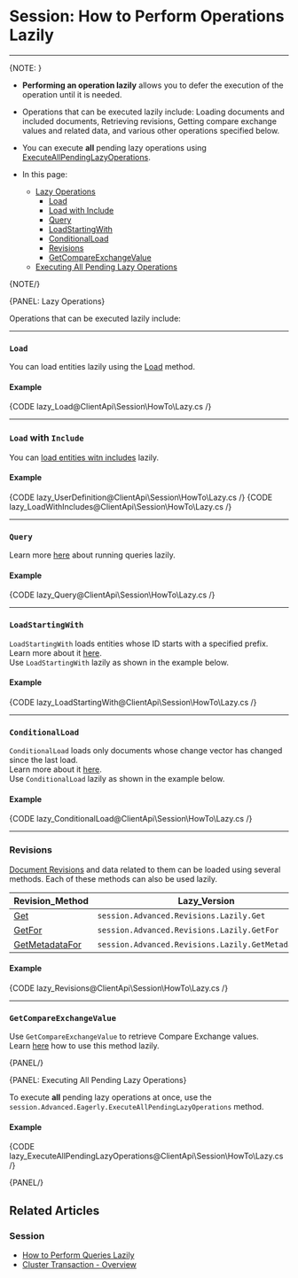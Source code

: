 # Session: How to Perform Operations Lazily

---

{NOTE: }

* **Performing an operation lazily** allows you to defer the execution of the operation 
  until it is needed.  

* Operations that can be executed lazily include: Loading documents and included documents, 
  Retrieving revisions, Getting compare exchange values and related data, and various 
  other operations specified below.  

* You can execute **all** pending lazy operations using 
  [ExecuteAllPendingLazyOperations](../../../client-api/session/how-to/perform-operations-lazily#executing-all-pending-lazy-operations).  

* In this page:  
   * [Lazy Operations](../../../client-api/session/how-to/perform-operations-lazily#lazy-operations)  
      * [Load](../../../client-api/session/how-to/perform-operations-lazily#section)  
      * [Load with Include](../../../client-api/session/how-to/perform-operations-lazily#with-)  
      * [Query](../../../client-api/session/how-to/perform-operations-lazily#section-1)  
      * [LoadStartingWith](../../../client-api/session/how-to/perform-operations-lazily#section-2)  
      * [ConditionalLoad](../../../client-api/session/how-to/perform-operations-lazily#section-3)  
      * [Revisions](../../../client-api/session/how-to/perform-operations-lazily#revisions)  
      * [GetCompareExchangeValue](../../../client-api/session/how-to/perform-operations-lazily#section-4)  
   * [Executing All Pending Lazy Operations](../../../client-api/session/how-to/perform-operations-lazily#executing-all-pending-lazy-operations)  

{NOTE/}

{PANEL: Lazy Operations}

Operations that can be executed lazily include:

---

### `Load`
You can load entities lazily using the [Load](../../../client-api/session/loading-entities#load) method.  

#### Example
{CODE lazy_Load@ClientApi\Session\HowTo\Lazy.cs /}

---

### `Load` with `Include`
You can [load entities witn includes](../../../client-api/session/loading-entities#load-with-includes) lazily.  

#### Example
{CODE lazy_UserDefinition@ClientApi\Session\HowTo\Lazy.cs /}
{CODE lazy_LoadWithIncludes@ClientApi\Session\HowTo\Lazy.cs /}

---

### `Query`

Learn more [here](../../../client-api/session/querying/how-to-perform-queries-lazily) 
about running queries lazily.  

#### Example
{CODE lazy_Query@ClientApi\Session\HowTo\Lazy.cs /}

---

### `LoadStartingWith`
`LoadStartingWith` loads entities whose ID starts with a specified prefix. 
Learn more about it [here](../../../client-api/session/loading-entities#loadstartingwith).  
Use `LoadStartingWith` lazily as shown in the example below.  

#### Example
{CODE lazy_LoadStartingWith@ClientApi\Session\HowTo\Lazy.cs /}

---

### `ConditionalLoad`
`ConditionalLoad` loads only documents whose change vector has changed since 
the last load.  
Learn more about it [here](../../../client-api/session/loading-entities#conditionalload).  
Use `ConditionalLoad` lazily as shown in the example below.  

#### Example
{CODE lazy_ConditionalLoad@ClientApi\Session\HowTo\Lazy.cs /}

---

### Revisions
[Document Revisions](../../../client-api/session/revisions/what-are-revisions) 
and data related to them can be loaded using several methods. Each of these methods 
can also be used lazily.  

| Revision_Method | Lazy_Version    |
| --------------- | --------------- |
| [Get](../../../client-api/session/revisions/loading#get) | `session.Advanced.Revisions.Lazily.Get` |
| [GetFor](../../../client-api/session/revisions/loading#getfor) | `session.Advanced.Revisions.Lazily.GetFor` |
| [GetMetadataFor](../../../client-api/session/revisions/loading#getmetadatafor) | `session.Advanced.Revisions.Lazily.GetMetadataFor` |

#### Example
{CODE lazy_Revisions@ClientApi\Session\HowTo\Lazy.cs /}

---

### `GetCompareExchangeValue`

Use `GetCompareExchangeValue` to retrieve Compare Exchange values.  
Learn [here](../../../client-api/session/cluster-transaction#get-compare-exchange-lazily) 
how to use this method lazily.  

{PANEL/}

{PANEL: Executing All Pending Lazy Operations}

To execute **all** pending lazy operations at once, use the 
`session.Advanced.Eagerly.ExecuteAllPendingLazyOperations` method.  

#### Example
{CODE lazy_ExecuteAllPendingLazyOperations@ClientApi\Session\HowTo\Lazy.cs /}

{PANEL/}

## Related Articles

### Session

- [How to Perform Queries Lazily](../../../client-api/session/querying/how-to-perform-queries-lazily)
- [Cluster Transaction - Overview](../../../client-api/session/cluster-transaction)
